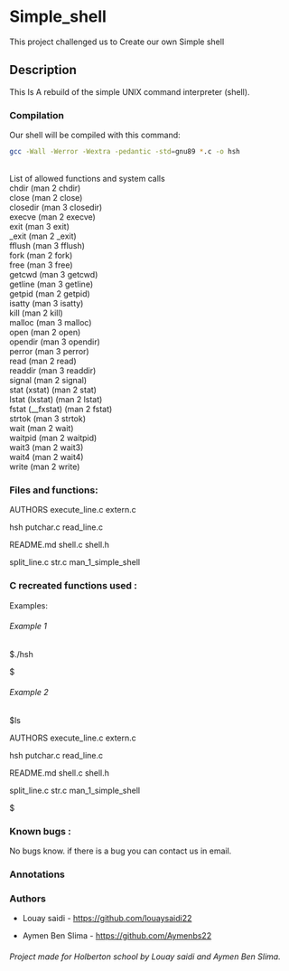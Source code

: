 # Simple_shell

This project challenged us to Create our own Simple shell

## Description


This Is A rebuild of the simple UNIX command interpreter (shell).


###  Compilation

Our shell will be compiled with this command:

```bash
gcc -Wall -Werror -Wextra -pedantic -std=gnu89 *.c -o hsh
```
<br/>
List of allowed functions and system calls<br/>
chdir (man 2 chdir)<br/>
close (man 2 close)<br/>
closedir (man 3 closedir)<br/>
execve (man 2 execve)<br/>
exit (man 3 exit)<br/>
_exit (man 2 _exit)<br/>
fflush (man 3 fflush)<br/>
fork (man 2 fork)<br/>
free (man 3 free)<br/>
getcwd (man 3 getcwd)<br/>
getline (man 3 getline)<br/>
getpid (man 2 getpid)<br/>
isatty (man 3 isatty)<br/>
kill (man 2 kill)<br/>
malloc (man 3 malloc)<br/>
open (man 2 open)<br/>
opendir (man 3 opendir)<br/>
perror (man 3 perror)<br/>
read (man 2 read)<br/>
readdir (man 3 readdir)<br/>
signal (man 2 signal)<br/>
stat (xstat) (man 2 stat)<br/>
lstat (lxstat) (man 2 lstat)<br/>
fstat (__fxstat) (man 2 fstat)<br/>
strtok (man 3 strtok)<br/>
wait (man 2 wait)<br/>
waitpid (man 2 waitpid)<br/>
wait3 (man 2 wait3)<br/>
wait4 (man 2 wait4)<br/>
write (man 2 write)<br/>


### Files and functions:

AUTHORS           execute_line.c          extern.c

hsh               putchar.c               read_line.c

README.md         shell.c                 shell.h

split_line.c      str.c                   man_1_simple_shell

### C recreated functions used  :

Examples:

###### Example 1

$./hsh

$

###### Example 2

$ls


AUTHORS           execute_line.c          extern.c

hsh               putchar.c               read_line.c

README.md         shell.c                 shell.h

split_line.c      str.c                   man_1_simple_shell

$

### Known bugs :

No bugs know. if there is a bug you can contact us in email.

### Annotations



### Authors

* Louay saidi - https://github.com/louaysaidi22

* Aymen Ben Slima - https://github.com/Aymenbs22


###### Project made for Holberton school by Louay saidi and Aymen Ben Slima.
